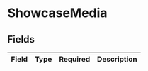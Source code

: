 # ShowcaseMedia


## Fields

| Field       | Type        | Required    | Description |
| ----------- | ----------- | ----------- | ----------- |